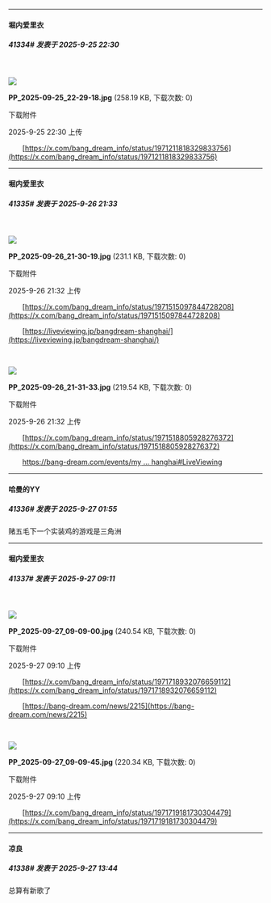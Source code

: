﻿
*****

####  堀内爱里衣  
##### 41334#       发表于 2025-9-25 22:30

       

<img src="https://img.stage1st.com/forum/202509/25/223005ukglhadfg5gxf5az.jpg" referrerpolicy="no-referrer">

<strong>PP_2025-09-25_22-29-18.jpg</strong> (258.19 KB, 下载次数: 0)

下载附件

2025-9-25 22:30 上传

       [https://x.com/bang_dream_info/status/1971211818329833756](https://x.com/bang_dream_info/status/1971211818329833756)


*****

####  堀内爱里衣  
##### 41335#       发表于 2025-9-26 21:33

       

<img src="https://img.stage1st.com/forum/202509/26/213254n6hfsw4w2wgh72l6.jpg" referrerpolicy="no-referrer">

<strong>PP_2025-09-26_21-30-19.jpg</strong> (231.1 KB, 下载次数: 0)

下载附件

2025-9-26 21:32 上传

       [https://x.com/bang_dream_info/status/1971515097844728208](https://x.com/bang_dream_info/status/1971515097844728208)

       [https://liveviewing.jp/bangdream-shanghai/](https://liveviewing.jp/bangdream-shanghai/)

       

<img src="https://img.stage1st.com/forum/202509/26/213253wkvcx2ox44tdczvy.jpg" referrerpolicy="no-referrer">

<strong>PP_2025-09-26_21-31-33.jpg</strong> (219.54 KB, 下载次数: 0)

下载附件

2025-9-26 21:32 上传

       [https://x.com/bang_dream_info/status/1971518805928276372](https://x.com/bang_dream_info/status/1971518805928276372)

       [https://bang-dream.com/events/my ... hanghai#LiveViewing](https://bang-dream.com/events/mygo-avemujica2025_shanghai#LiveViewing)


*****

####  哈曼的YY  
##### 41336#       发表于 2025-9-27 01:55

赌五毛下一个实装鸡的游戏是三角洲


*****

####  堀内爱里衣  
##### 41337#       发表于 2025-9-27 09:11

       

<img src="https://img.stage1st.com/forum/202509/27/091056nlliki9i9qi9lnii.jpg" referrerpolicy="no-referrer">

<strong>PP_2025-09-27_09-09-00.jpg</strong> (240.54 KB, 下载次数: 0)

下载附件

2025-9-27 09:10 上传

       [https://x.com/bang_dream_info/status/1971718932076659112](https://x.com/bang_dream_info/status/1971718932076659112)

       [https://bang-dream.com/news/2215](https://bang-dream.com/news/2215)

       

<img src="https://img.stage1st.com/forum/202509/27/091055r0j0hmtc77cixtni.jpg" referrerpolicy="no-referrer">

<strong>PP_2025-09-27_09-09-45.jpg</strong> (220.34 KB, 下载次数: 0)

下载附件

2025-9-27 09:10 上传

       [https://x.com/bang_dream_info/status/1971719181730304479](https://x.com/bang_dream_info/status/1971719181730304479)


*****

####  凉良  
##### 41338#       发表于 2025-9-27 13:44

总算有新歌了

